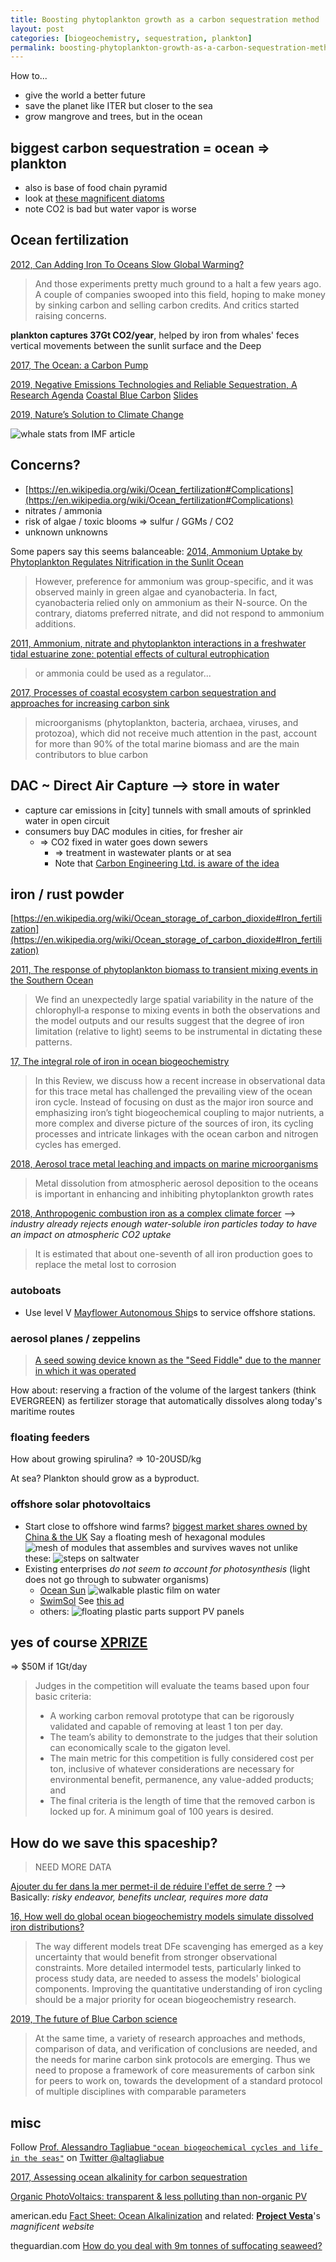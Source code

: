 ```yaml
---
title: Boosting phytoplankton growth as a carbon sequestration method
layout: post
categories: [biogeochemistry, sequestration, plankton]
permalink: boosting-phytoplankton-growth-as-a-carbon-sequestration-method
---
```


How to...
* give the world a better future
* save the planet like ITER but closer to the sea
* grow mangrove and trees, but in the ocean

## biggest carbon sequestration = ocean => plankton
* also is base of food chain pyramid
* look at [these magnificent diatoms](https://www.gettyimages.fr/photos/diatom?phrase=diatom&sort=mostpopular)
* note CO2 is bad but water vapor is worse


## Ocean fertilization

[2012, Can Adding Iron To Oceans Slow Global Warming?](https://www.npr.org/2012/07/18/156976147/can-adding-iron-to-oceans-slow-global-warming)
> And those experiments pretty much ground to a halt a few years ago. A couple of companies swooped into this field, hoping to make money by sinking carbon and selling carbon credits. And critics started raising concerns.

**plankton captures 37Gt CO2/year**, helped by iron from whales' feces vertical movements between the sunlit surface and the Deep

[2017, The Ocean: a Carbon Pump](https://www.ocean-climate.org/wp-content/uploads/2017/03/ocean-carbon-pump_07-2.pdf)

[2019, Negative Emissions Technologies and Reliable Sequestration, A Research Agenda](https://www.nap.edu/catalog/25259/negative-emissions-technologies-and-reliable-sequestration-a-research-agenda) [Coastal Blue Carbon](https://www.ncbi.nlm.nih.gov/books/NBK541438/) [Slides](https://cmi.princeton.edu/wp-content/uploads/2019/12/Pacala-NAS-study-2019.pdf)

[2019, Nature’s Solution to Climate Change](https://www.imf.org/external/pubs/ft/fandd/2019/12/natures-solution-to-climate-change-chami.htm)

![whale stats from IMF article](./assets/sha256/59d752d41310d5dbc052de468af946668748de175e236debe82b65f4384a96cc.jpg)


## Concerns?
* [https://en.wikipedia.org/wiki/Ocean_fertilization#Complications](https://en.wikipedia.org/wiki/Ocean_fertilization#Complications)
* nitrates / ammonia
* risk of algae / toxic blooms => sulfur / GGMs / CO2
* unknown unknowns

Some papers say this seems balanceable:
[2014, Ammonium Uptake by Phytoplankton Regulates Nitrification in the Sunlit Ocean](https://www.ncbi.nlm.nih.gov/pmc/articles/PMC4177112/)
> However, preference for ammonium was group-specific, and it was observed mainly in green algae and cyanobacteria. In fact, cyanobacteria relied only on ammonium as their N-source. On the contrary, diatoms preferred nitrate, and did not respond to ammonium additions.

[2011, Ammonium, nitrate and phytoplankton interactions in a freshwater tidal estuarine zone: potential effects of cultural eutrophication](https://link.springer.com/article/10.1007/s00027-011-0180-0)
> or ammonia could be used as a regulator...


[2017, Processes of coastal ecosystem carbon sequestration and approaches for increasing carbon sink](https://link.springer.com/article/10.1007/s11430-016-9010-9)
> microorganisms (phytoplankton, bacteria, archaea, viruses, and protozoa), which did not receive much attention in the past, account for more than 90% of the total marine biomass and are the main contributors to blue carbon

## DAC ~ Direct Air Capture --> store in water
* capture car emissions in [city] tunnels with small amouts of sprinkled water in open circuit
* consumers buy DAC modules in cities, for fresher air
    * => CO2 fixed in water goes down sewers
        * => treatment in wastewater plants or at sea
        * Note that [Carbon Engineering Ltd. is aware of the idea](https://twitter.com/radioxid/status/1321423308211060737)

## iron / rust powder

[https://en.wikipedia.org/wiki/Ocean_storage_of_carbon_dioxide#Iron_fertilization](https://en.wikipedia.org/wiki/Ocean_storage_of_carbon_dioxide#Iron_fertilization)

[2011, The response of phytoplankton biomass to transient mixing events in the Southern Ocean](https://agupubs.onlinelibrary.wiley.com/doi/full/10.1029/2011GL048498)
> We find an unexpectedly large spatial variability in the nature of the chlorophyll‐a response to mixing events in both the observations and the model outputs and our results suggest that the degree of iron limitation (relative to light) seems to be instrumental in dictating these patterns.

[17, The integral role of iron in ocean biogeochemistry](https://www.nature.com/articles/nature21058)
> In this Review, we discuss how a recent increase in observational data for this trace metal has challenged the prevailing view of the ocean iron cycle. Instead of focusing on dust as the major iron source and emphasizing iron’s tight biogeochemical coupling to major nutrients, a more complex and diverse picture of the sources of iron, its cycling processes and intricate linkages with the ocean carbon and nitrogen cycles has emerged.

[2018, Aerosol trace metal leaching and impacts on marine microorganisms](https://www.nature.com/articles/s41467-018-04970-7)
> Metal dissolution from atmospheric aerosol deposition to the oceans is important in enhancing and inhibiting phytoplankton growth rates

[2018, Anthropogenic combustion iron as a complex climate forcer](https://www.nature.com/articles/s41467-018-03997-0)
--> *industry already rejects enough water-soluble iron particles today to have an impact on atmospheric CO2 uptake*

> It is estimated that about one-seventh of all iron production goes to replace the metal lost to corrosion

### autoboats
* Use level V [Mayflower Autonomous Ship](https://mas400.com)s to service offshore stations.


### aerosol planes / zeppelins

<blockquote class="imgur-embed-pub" lang="en" data-id="qrjNi0Y"  ><a href="//imgur.com/qrjNi0Y">A seed sowing device known as the &quot;Seed Fiddle&quot; due to the manner in which it was operated</a></blockquote><script async src="//s.imgur.com/min/embed.js" charset="utf-8"></script>

How about: reserving a fraction of the volume of the largest tankers (think EVERGREEN) as fertilizer storage that automatically dissolves along today's maritime routes

### floating feeders
How about growing spirulina? => 10-20USD/kg

At sea? Plankton should grow as a byproduct.


### offshore solar photovoltaics
* Start close to offshore wind farms? [biggest market shares owned by China & the UK](https://www.statista.com/topics/2764/offshore-wind-energy)
Say a floating mesh of hexagonal modules
![mesh of modules](./assets/sha256/060c73e622e57342e83ca50228d98a90fad6565fc19fed483c9f69a49d82bdc7.jpg)
that assembles and survives waves not unlike these:
![steps on saltwater](./assets/sha256/3abbfda2aac97a0ebdf655532fd03ec800dc85bd04b84f6460e01dbc402ce289.jpg)
* Existing enterprises *do not seem to account for photosynthesis* (light does not go through to subwater organisms)
    * [Ocean Sun](https://oceansun.no)
      ![walkable plastic film on water](./assets/sha256/e0b604081a797f7ddf0e35f2f989494a5c8a5dab39b0c522f1435d9f8d4daf53.jpeg)
    * [SwimSol](https://swimsol.com) See [this ad](https://www.youtube.com/watch?v=AASLsROXB4Y)
    * others:
      ![floating plastic parts support PV panels](./assets/sha256/c4d2e3e180a47aa79d7282bf069c102ea286c26617e6953560dff020f743b2ff.jpg)

## yes of course [XPRIZE](https://www.xprize.org/prizes/elonmusk)
=> $50M if 1Gt/day

> Judges in the competition will evaluate the teams based upon four basic criteria:
> * A working carbon removal prototype that can be rigorously validated and capable of removing at least 1 ton per day.
> * The team’s ability to demonstrate to the judges that their solution can economically scale to the gigaton level.
> * The main metric for this competition is fully considered cost per ton, inclusive of whatever considerations are necessary for environmental benefit, permanence, any value-added products; and
> * The final criteria is the length of time that the removed carbon is locked up for. A minimum goal of 100 years is desired.

## How do we save this spaceship?
> NEED MORE DATA

[Ajouter du fer dans la mer permet-il de réduire l'effet de serre ?](https://controversciences.org/timelines/130)
--> Basically: *risky endeavor, benefits unclear, requires more data*

[16, How well do global ocean biogeochemistry models simulate dissolved iron distributions?](https://agupubs.onlinelibrary.wiley.com/doi/full/10.1002/2015GB005289)
> The way different models treat DFe scavenging has emerged as a key uncertainty that would benefit from stronger observational constraints. More detailed intermodel tests, particularly linked to process study data, are needed to assess the models' biological components.
> Improving the quantitative understanding of iron cycling should be a major priority for ocean biogeochemistry research.

[2019, The future of Blue Carbon science](https://www.nature.com/articles/s41467-019-11693-w)
> At the same time, a variety of research approaches and methods, comparison of data, and verification of conclusions are needed, and the needs for marine carbon sink protocols are emerging. Thus we need to propose a framework of core measurements of carbon sink for peers to work on, towards the development of a standard protocol of multiple disciplines with comparable parameters

## misc

Follow [Prof. Alessandro Tagliabue `"ocean biogeochemical cycles and life in the seas"`](https://scholar.google.co.uk/citations?hl=en&user=CqTonRwAAAAJ&view_op=list_works&sortby=pubdate) on [Twitter @altagliabue](https://twitter.com/altagliabue)

[2017, Assessing ocean alkalinity for carbon sequestration](https://agupubs.onlinelibrary.wiley.com/doi/10.1002/2016RG000533)

[Organic PhotoVoltaics: transparent & less polluting than non-organic PV](https://en.asca.com/latest-news/focus-on/focus-on-the-transparency-of-the-asca-film/)

american.edu [Fact Sheet: Ocean Alkalinization](https://www.american.edu/sis/centers/carbon-removal/fact-sheet-ocean-alkalinization.cfm) and related: [**Project Vesta**](https://www.vesta.earth/)'s *magnificent website*

theguardian.com [How do you deal with 9m tonnes of suffocating seaweed?](https://www.theguardian.com/environment/2020/jun/30/how-do-you-deal-with-9m-tonnes-of-suffocating-seaweed-aoe)
